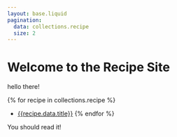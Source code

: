 ```yaml
---
layout: base.liquid
pagination: 
  data: collections.recipe
  size: 2
---
```


# Welcome to the Recipe Site

hello there!

{% for recipe in collections.recipe %}
- [{{recipe.data.title}}]({{recipe.url}})
{% endfor %}

You should read it!